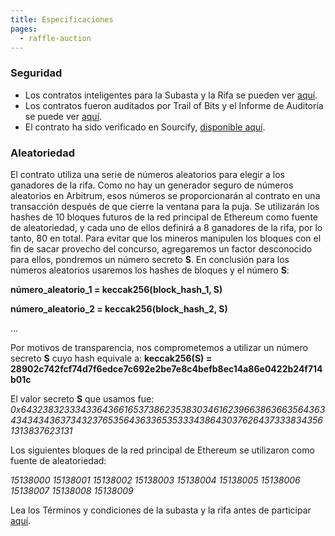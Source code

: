 ```yaml
---
title: Especificaciones
pages:
  - raffle-auction
---
```

### Seguridad

* Los contratos inteligentes para la Subasta y la Rifa se pueden ver [aquí](https://github.com/TrueFiEng/devcon-raffle).
* Los contratos fueron auditados por Trail of Bits y el Informe de Auditoría se puede ver [aquí](https://drive.google.com/file/d/1I3A0Kf-CrPdFRjZaZ8lOvbfN49moyki2/view?usp=sharing).
* El contrato ha sido verificado en Sourcify, [disponible aquí](https://repo.sourcify.dev/contracts/full_match/42161/0xF53d383525117d1f51BF234966E39bD1508a5948/).

### Aleatoriedad

El contrato utiliza una serie de números aleatorios para elegir a los ganadores de la rifa. Como no hay un generador seguro de números aleatorios en Arbitrum, esos números se proporcionarán al contrato en una transacción después de que cierre la ventana para la puja. Se utilizarán los hashes de 10 bloques futuros de la red principal de Ethereum como fuente de aleatoriedad, y cada uno de ellos definirá a 8 ganadores de la rifa, por lo tanto, 80 en total. Para evitar que los mineros manipulen los bloques con el fin de sacar provecho del concurso, agregaremos un factor desconocido para ellos, pondremos un número secreto **S**. En conclusión para los números aleatorios usaremos los hashes de bloques y el número **S**:

**número_aleatorio_1 = keccak256(block_hash_1, S)**

**número_aleatorio_2 = keccak256(block_hash_2, S)**

…

Por motivos de transparencia, nos comprometemos a utilizar un número secreto **S** cuyo hash equivale a:
**keccak256(S) = 28902c742fcf74d7f6edce7c692e2be7e8c4befb8ec14a86e0422b24f714b01c**

El valor secreto **S** que usamos fue: *0x64323832333433643661653738623538303461623966386366356436343434343637343237653564363365353334386430376264373338343561313837623131*

Los siguientes bloques de la red principal de Ethereum se utilizaron como fuente de aleatoriedad:

*15138000
15138001
15138002
15138003
15138004
15138005
15138006
15138007
15138008
15138009*

Lea los Términos y condiciones de la subasta y la rifa antes de participar [aquí](https://docs.google.com/document/d/1pVU-G8mpPD33EwOwE96MTB_4AZrYa2TNWXLSfkOPCJQ/edit?usp=sharing).